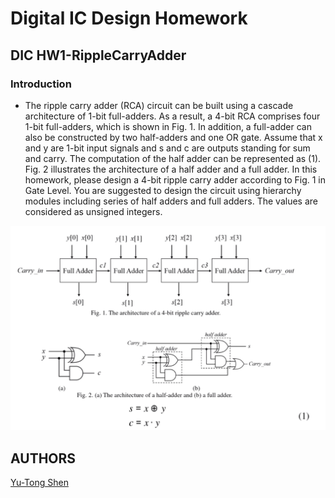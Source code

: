 # Digital IC Design Homework

## DIC HW1-RippleCarryAdder

### Introduction
- The ripple carry adder (RCA) circuit can be built using a cascade architecture of 1-bit full-adders. As a result, a 4-bit RCA comprises four 1-bit full-adders, which is shown in Fig. 1. In addition, a full-adder can also be constructed by two half-adders and one OR gate. Assume that x and y are 1-bit input signals and s and c are outputs standing for sum and carry. The computation of the half adder can be represented as (1). Fig. 2 illustrates the architecture of a half adder and a full adder. In this homework, please design a 4-bit ripple carry adder according to Fig. 1 in Gate Level. You are suggested to design the circuit using hierarchy modules including series of half adders and full adders. The values are considered as unsigned integers.

![pic](img/pic.jpg)

## AUTHORS
[Yu-Tong Shen](https://github.com/yutongshen/)
